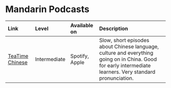 # Mandarin Podcasts

| Link | Level | Available on | Description |
| :--- | :--- | :--- | :--- |
| [TeaTime Chinese](https://teatimechinese.com/podcasts/) | Intermediate | Spotify, Apple | Slow, short episodes about Chinese language, culture and everything going on in China. Good for early intermediate learners. Very standard pronunciation. |